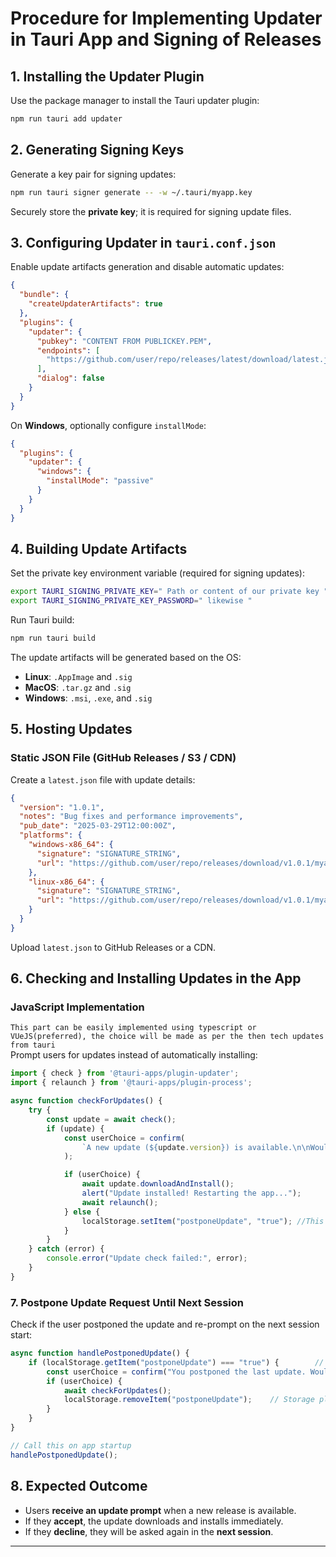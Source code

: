 # **Procedure for Implementing Updater in Tauri App and Signing of Releases**

## **1. Installing the Updater Plugin**  
Use the package manager to install the Tauri updater plugin:

```sh
npm run tauri add updater
```

## **2. Generating Signing Keys**  
Generate a key pair for signing updates:

```sh
npm run tauri signer generate -- -w ~/.tauri/myapp.key
```

Securely store the **private key**; it is required for signing update files.

## **3. Configuring Updater in `tauri.conf.json`**  
Enable update artifacts generation and disable automatic updates:

```json
{
  "bundle": {
    "createUpdaterArtifacts": true
  },
  "plugins": {
    "updater": {
      "pubkey": "CONTENT FROM PUBLICKEY.PEM",
      "endpoints": [
        "https://github.com/user/repo/releases/latest/download/latest.json"
      ],
      "dialog": false
    }
  }
}
```

On **Windows**, optionally configure `installMode`:

```json
{
  "plugins": {
    "updater": {
      "windows": {
        "installMode": "passive"
      }
    }
  }
}
```

## **4. Building Update Artifacts**  
Set the private key environment variable (required for signing updates):

```sh
export TAURI_SIGNING_PRIVATE_KEY=" Path or content of our private key "
export TAURI_SIGNING_PRIVATE_KEY_PASSWORD=" likewise "
```

Run Tauri build:

```sh
npm run tauri build
```

The update artifacts will be generated based on the OS:
- **Linux**: `.AppImage` and `.sig`
- **MacOS**: `.tar.gz` and `.sig`
- **Windows**: `.msi`, `.exe`, and `.sig`

## **5. Hosting Updates**  
### **Static JSON File (GitHub Releases / S3 / CDN)**  
Create a `latest.json` file with update details:

```json
{
  "version": "1.0.1",
  "notes": "Bug fixes and performance improvements",
  "pub_date": "2025-03-29T12:00:00Z",
  "platforms": {
    "windows-x86_64": {
      "signature": "SIGNATURE_STRING",
      "url": "https://github.com/user/repo/releases/download/v1.0.1/myapp-setup.exe"
    },
    "linux-x86_64": {
      "signature": "SIGNATURE_STRING",
      "url": "https://github.com/user/repo/releases/download/v1.0.1/myapp.AppImage"
    }
  }
}
```

Upload `latest.json` to GitHub Releases or a CDN.

## **6. Checking and Installing Updates in the App**  
### **JavaScript Implementation**  
`This part can be easily implemented using typescript or VUeJS(preferred), the choice will be made as per the then tech updates from tauri`
<br>
Prompt users for updates instead of automatically installing:

```js
import { check } from '@tauri-apps/plugin-updater';
import { relaunch } from '@tauri-apps/plugin-process';

async function checkForUpdates() {
    try {
        const update = await check();
        if (update) {
            const userChoice = confirm(
                `A new update (${update.version}) is available.\n\nWould you like to update now?`
            );

            if (userChoice) {
                await update.downloadAndInstall();
                alert("Update installed! Restarting the app...");
                await relaunch();
            } else {
                localStorage.setItem("postponeUpdate", "true"); //This is not gonna work for Tauri here, we can either declare a new variable in some store and store the information there, or we should use the Tauri-storage plugin (PREFERRED)
            }
        }
    } catch (error) {
        console.error("Update check failed:", error);
    }
}
```

### **7. Postpone Update Request Until Next Session**  

Check if the user postponed the update and re-prompt on the next session start:

```js
async function handlePostponedUpdate() {
    if (localStorage.getItem("postponeUpdate") === "true") {        // Storage plugin usage again
        const userChoice = confirm("You postponed the last update. Would you like to update now?");
        if (userChoice) {
            await checkForUpdates();
            localStorage.removeItem("postponeUpdate");    // Storage plugin usage again
        }
    }
}

// Call this on app startup
handlePostponedUpdate();
```

## **8. Expected Outcome**  
- Users **receive an update prompt** when a new release is available.
- If they **accept**, the update downloads and installs immediately.
- If they **decline**, they will be asked again in the **next session**.

---
